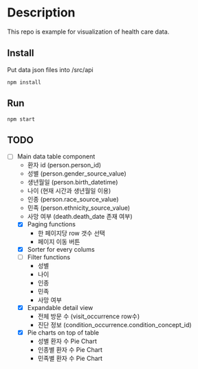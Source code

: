 # Description
This repo is example for visualization of health care data.

## Install
Put data json files into /src/api
```
npm install
```

## Run
```
npm start
```

## TODO

- [ ] Main data table component
    - 환자 id (person.person_id)
    - 성별 (person.gender_source_value)
    - 생년월일 (person.birth_datetime)
    - 나이 (현재 시간과 생년월일 이용)
    - 인종 (person.race_source_value)
    - 민족 (person.ethnicity_source_value)
    - 사망 여부 (death.death_date 존재 여부)
    - [x] Paging functions
        - 한 페이지당 row 갯수 선택
        - 페이지 이동 버튼
    - [x] Sorter for every colums
    - [ ] Filter functions
        - 성별
        - 나이
        - 인종
        - 민족
        - 사망 여부
    - [x] Expandable detail view
        - 전체 방문 수 (visit_occurrence row수)
        - 진단 정보 (condition_occurrence.condition_concept_id)
    - [x] Pie charts on top of table
        - 성별 환자 수 Pie Chart
        - 인종별 환자 수 Pie Chart
        - 민족별 환자 수 Pie Chart